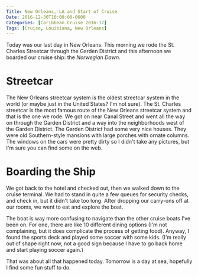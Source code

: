 ```yaml
---
Title: New Orleans, LA and Start of Cruise
Date: 2016-12-30T10:00:00-0600
Categories: [Caribbean Cruise 2016-17]
Tags: [Cruise, Louisiana, New Orleans]
---
```


Today was our last day in New Orleans. This morning we rode the St.  Charles
Streetcar through the Garden District and this afternoon we boarded our cruise
ship: the *Norwegian Dawn*.

Streetcar
=========

The New Orleans streetcar system is the oldest streetcar system in the world (or
maybe just in the United States? I'm not sure). The St.  Charles streetcar is
the most famous route of the New Orleans streetcar system and that is the one we
rode. We got on near Canal Street and went all the way on through the Garden
District and a way into the neighborhoods west of the Garden District. The
Garden District had some very nice houses. They were old Southern-style mansions
with large porches with ornate columns. The windows on the cars were pretty
dirty so I didn't take any pictures, but I'm sure you can find some on the web.

Boarding the Ship
=================

We got back to the hotel and checked out, then we walked down to the cruise
terminal. We had to stand in quite a few queues for security checks, and check
in, but it didn't take too long. After dropping our carry-ons off at our rooms,
we went to eat and explore the boat.

The boat is way more confusing to navigate than the other cruise boats I've been
on. For one, there are like 10 different dining options (I'm not complaining,
but it does complicate the process of getting food).  Anyway, I found the sports
deck and played some soccer with some kids.  (I'm really out of shape right now,
not a good sign because I have to go back home and start playing soccer again.)

That was about all that happened today. Tomorrow is a day at sea, hopefully I
find some fun stuff to do.
